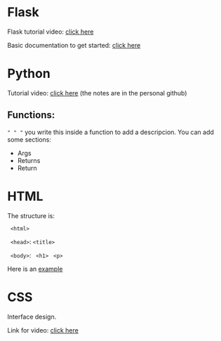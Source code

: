 # Flask

Flask tutorial video: [click here](https://www.google.com/search?q=flask+tutorial&oq=flask+tutor&aqs=chrome.0.0j69i57j0l3j69i60l2j69i61.2791j0j9&sourceid=chrome&ie=UTF-8#kpvalbx=__eRCXv6_KtC6tQad07egBg35)

Basic documentation to get started: [click here](https://flask.palletsprojects.com/en/1.1.x/quickstart/#quickstart)


# Python

Tutorial video: [click here](https://www.youtube.com/watch?v=_uQrJ0TkZlc)
(the notes are in the personal github)

## Functions:
`" " "` you write this inside a function to add a descripcion. You can add some sections: 
- Args
- Returns
- Return


# HTML
The structure is:

` <html>`

 ` <head>`: `<title>`
 
 ` <body>`:
   ` <h1>`
   ` <p>`

Here is an [example](/HelloWorld.html)

# CSS

Interface design.


Link for video: [click here](https://www.youtube.com/watch?v=0afZj1G0BIE)
